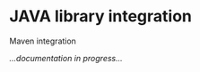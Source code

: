 JAVA library integration
========================

Maven integration

_...documentation in progress..._

